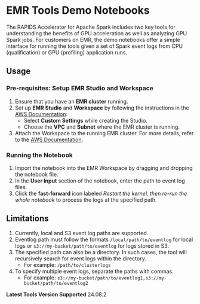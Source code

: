 # EMR Tools Demo Notebooks

The RAPIDS Accelerator for Apache Spark includes two key tools for understanding the benefits of
GPU acceleration as well as analyzing GPU Spark jobs.  For customers on EMR, the demo
notebooks offer a simple interface for running the tools given a set of Spark event logs from
CPU (qualification) or GPU (profiling) application runs.

## Usage

### Pre-requisites: Setup EMR Studio and Workspace
1. Ensure that you have an **EMR cluster** running.
2. Set up **EMR Studio** and **Workspace** by following the instructions in the [AWS Documentation](https://docs.aws.amazon.com/emr/latest/ManagementGuide/emr-studio-create-studio.html):
   - Select **Custom Settings** while creating the Studio.
   - Choose the **VPC** and **Subnet** where the EMR cluster is running.
3. Attach the Workspace to the running EMR cluster. For more details, refer to the [AWS Documentation](https://docs.aws.amazon.com/emr/latest/ManagementGuide/emr-studio-create-use-clusters.html).

### Running the Notebook
1. Import the notebook into the EMR Workspace by dragging and dropping the notebook file.
2. In the **User Input** section of the notebook, enter the path to event log files.
3. Click the **fast-forward** icon labeled *Restart the kernel, then re-run the whole notebook* to process the logs at the specified path.

## Limitations
1. Currently, local and S3 event log paths are supported.
1. Eventlog path must follow the formats `/local/path/to/eventlog` for local logs or `s3://my-bucket/path/to/eventlog` for logs stored in S3.
1. The specified path can also be a directory. In such cases, the tool will recursively search for event logs within the directory.
   - For example: `/path/to/clusterlogs`
1. To specify multiple event logs, separate the paths with commas.
   - For example: `s3://my-bucket/path/to/eventlog1,s3://my-bucket/path/to/eventlog2`

**Latest Tools Version Supported** 24.08.2
